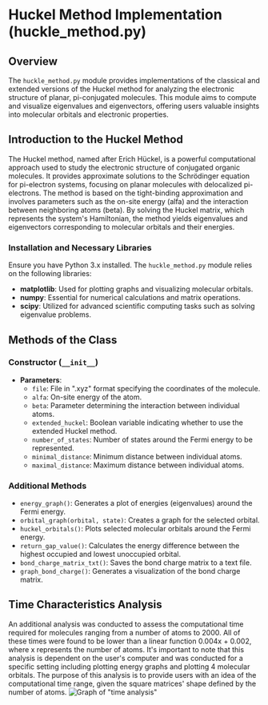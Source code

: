 # Huckel Method Implementation (huckle_method.py)

## Overview

The `huckle_method.py` module provides implementations of the classical and extended versions of the Huckel method for analyzing the electronic structure of planar, pi-conjugated molecules. This module aims to compute and visualize eigenvalues and eigenvectors, offering users valuable insights into molecular orbitals and electronic properties.

## Introduction to the Huckel Method

The Huckel method, named after Erich Hückel, is a powerful computational approach used to study the electronic structure of conjugated organic molecules. It provides approximate solutions to the Schrödinger equation for pi-electron systems, focusing on planar molecules with delocalized pi-electrons. The method is based on the tight-binding approximation and involves parameters such as the on-site energy (alfa) and the interaction between neighboring atoms (beta). By solving the Huckel matrix, which represents the system's Hamiltonian, the method yields eigenvalues and eigenvectors corresponding to molecular orbitals and their energies.


### Installation and Necessary Libraries

Ensure you have Python 3.x installed.
The `huckle_method.py` module relies on the following libraries:
- **matplotlib**: Used for plotting graphs and visualizing molecular orbitals.
- **numpy**: Essential for numerical calculations and matrix operations.
- **scipy**: Utilized for advanced scientific computing tasks such as solving eigenvalue problems.

## Methods of the Class

### Constructor (`__init__`)

- **Parameters**:
  - `file`: File in ".xyz" format specifying the coordinates of the molecule.
  - `alfa`: On-site energy of the atom.
  - `beta`: Parameter determining the interaction between individual atoms.
  - `extended_huckel`: Boolean variable indicating whether to use the extended Huckel method.
  - `number_of_states`: Number of states around the Fermi energy to be represented.
  - `minimal_distance`: Minimum distance between individual atoms.
  - `maximal_distance`: Maximum distance between individual atoms.

### Additional Methods

- `energy_graph()`: Generates a plot of energies (eigenvalues) around the Fermi energy.
- `orbital_graph(orbital, state)`: Creates a graph for the selected orbital.
- `huckel_orbitals()`: Plots selected molecular orbitals around the Fermi energy.
- `return_gap_value()`: Calculates the energy difference between the highest occupied and lowest unoccupied orbital.
- `bond_charge_matrix_txt()`: Saves the bond charge matrix to a text file.
- `graph_bond_charge()`: Generates a visualization of the bond charge matrix.

## Time Characteristics Analysis

An additional analysis was conducted to assess the computational time required for molecules ranging from a number of atoms to 2000. All of these times were found to be lower than a linear function 0.004x + 0.002, where x represents the number of atoms. It's important to note that this analysis is dependent on the user's computer and was conducted for a specific setting including plotting energy graphs and plotting 4 molecular orbitals. The purpose of this analysis is to provide users with an idea of the computational time range, given the square matrices' shape defined by the number of atoms.
![Graph of "time analysis"]([https://link.to/your/image.png](https://www.dropbox.com/scl/fi/tkj81q0vp6jjntjjvck8n/time_char.png?rlkey=voupzc0itgzooyftrucj8se7m&dl=0)https://www.dropbox.com/scl/fi/tkj81q0vp6jjntjjvck8n/time_char.png?rlkey=voupzc0itgzooyftrucj8se7m&dl=0)



